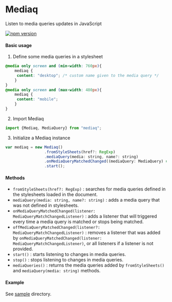 # Mediaq
Listen to media queries updates in JavaScript

[![npm version](https://badge.fury.io/js/mediaq.svg)](https://badge.fury.io/js/mediaq)

#### Basic usage
1. Define some media queries in a stylesheet
```css
@media only screen and (min-width: 760px){
    mediaq {
     content: "desktop"; /* custom name given to the media query */
    }
}
@media only screen and (max-width: 480px){
    mediaq {
     content: "mobile";
    }
}
```
2. Import Mediaq
```js
import {Mediaq, MediaQuery} from "mediaq";
```
3. Initialize a Mediaq instance
```js
var mediaq = new Mediaq()
                 .fromStyleSheets(href?: RegExp)
                 .mediaQuery(media: string, name?: string)
                 .onMediaQueryMatchedChanged((mediaQuery: MediaQuery) => { })
                 .start();
```


#### Methods
* ```fromStyleSheets(href?: RegExp)``` : searches for media queries defined in the stylesheets loaded in the document.
* ```mediaQuery(media: string, name?: string)``` : adds a media query that was not defined in stylesheets.
* ```onMediaQueryMatchedChanged(listener: MediaQueryMatchChangedListener)``` : adds a listener that will triggered every time a media query is matched or stops being matched.
* ```offMediaQueryMatchedChanged(listener?: MediaQueryMatchChangedListener)``` : removes a listener that was added by ```onMediaQueryMatchedChanged(listener: MediaQueryMatchChangedListener)```, or all listeners if a listener is not provided.
* ```start()``` : starts listening to changes in media queries.
* ```stop()``` : stops listening to changes in media queries.
* ```mediaQueries()``` : returns the media queries added by ```fromStyleSheets()``` and ```mediaQuery(media: string)``` methods.

#### Example
See [sample](https://github.com/maroun-baydoun/mediaq/tree/master/sample) directory.
